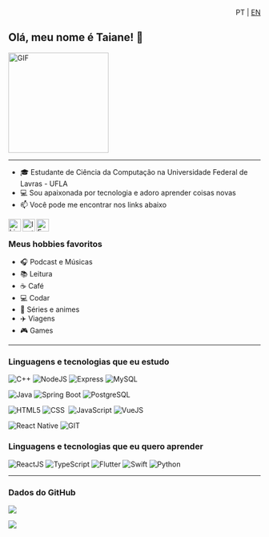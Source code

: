 <p style="text-align:right"> PT | <a href="https://github.com/taianers/taianers/blob/main/README.en-US.md">EN</a> </p>

## Olá, meu nome é Taiane! 👋

<img alt="GIF" src="https://media.giphy.com/media/l4FsCR2hFJnGh18IM/giphy.gif" width = 200/>

---

- 🎓 Estudante de Ciência da Computação na Universidade Federal de Lavras - UFLA
- 💻 Sou apaixonada por tecnologia e adoro aprender coisas novas
- 📫 Você pode me encontrar nos links abaixo

<a target="_blank" href="https://www.linkedin.com/in/taianers/">
  <img align="left" alt="LinkedIN" width="25px" src="https://logospng.org/download/linkedin/logo-linkedin-icon-2048.png" /> </a>

<a target="_blank" href="https://www.instagram.com/taianers_/">
  <img align="left" alt="Instagram" width="25px" src="https://upload.wikimedia.org/wikipedia/commons/thumb/e/e7/Instagram_logo_2016.svg/1200px-Instagram_logo_2016.svg.png" />
</a>

<a target="_blank" href="mailto:taianerodrigues.tec99@gmail.com">
  <img align="left" alt="E-mail" width="25px" src="https://logodownload.org/wp-content/uploads/2018/03/gmail-logo-16.png" />
</a>

<br>

### Meus hobbies favoritos

- :headphones: Podcast e Músicas
- :books: Leitura
- :coffee: Café
- :computer: Codar
- :fries: Séries e animes
- :airplane: Viagens
- :video_game: Games

---

### Linguagens e tecnologias que eu estudo

![C++](https://img.shields.io/badge/-C++-05122A?style=flat&logo=c%2B%2B)
![NodeJS](https://img.shields.io/badge/-NodeJS-05122A?style=flat&logo=node.js)
![Express](https://img.shields.io/badge/-ExpressJS-05122A?style=flat&logo=express)
![MySQL](https://img.shields.io/badge/-MySQL-05122A?style=flat&logo=mysql)


![Java](https://img.shields.io/badge/-Java-05122A?style=flat&logo=java)
![Spring Boot](https://img.shields.io/badge/-Spring%20Boot-05122A?style=flat&logo=springboot)
![PostgreSQL](https://img.shields.io/badge/-PostgreSQL-05122A?style=flat&logo=postgresql)

![HTML5](https://img.shields.io/badge/-HTML5-05122A?style=flat&logo=html5)
![CSS](https://img.shields.io/badge/-CSS-05122A?style=flat&logo=CSS3&logoColor=1572B6)&nbsp;
![JavaScript](https://img.shields.io/badge/-JavaScript-05122A?style=flat&logo=javascript)
![VueJS](https://img.shields.io/badge/-VueJS-05122A?style=flat&logo=vue.js)

![React Native](https://img.shields.io/badge/-React%20Native-05122A?style=flat&logo=react)
![GIT](https://img.shields.io/badge/-GIT-05122A?style=flat&logo=git)&nbsp;

### Linguagens e tecnologias que eu quero aprender

![ReactJS](https://img.shields.io/badge/-ReactJS-05122A?style=flat&logo=react)
![TypeScript](https://img.shields.io/badge/-TypeScript-05122A?style=flat&logo=typescript)
![Flutter](https://img.shields.io/badge/-Flutter-05122A?style=flat&logo=flutter)
![Swift](https://img.shields.io/badge/-Swift-05122A?style=flat&logo=swift)
![Python](https://img.shields.io/badge/-Python-05122A?style=flat&logo=python)

---

### Dados do GitHub

![](https://github-readme-stats.vercel.app/api?username=taianers&show_icons=true&theme=blueberry)

![](https://github-readme-stats.vercel.app/api/top-langs/?username=taianers&layout=compact&theme=blueberry)
